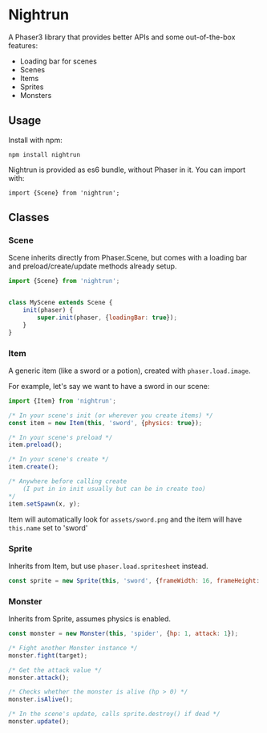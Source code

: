 # Nightrun

A Phaser3 library that provides better APIs and some out-of-the-box features:

- Loading bar for scenes
- Scenes
- Items
- Sprites
- Monsters

## Usage

Install with npm:

```
npm install nightrun
```

Nightrun is provided as es6 bundle, without Phaser in it. You can import
with:

```
import {Scene} from 'nightrun';
```


## Classes

### Scene

Scene inherits directly from Phaser.Scene, but comes with a loading bar and
preload/create/update methods already setup.


```js
import {Scene} from 'nightrun';


class MyScene extends Scene {
    init(phaser) {
        super.init(phaser, {loadingBar: true});
    }
}
```

### Item

A generic item (like a sword or a potion), created with `phaser.load.image`.

For example, let's say we want to have a sword in our scene:

```js
import {Item} from 'nightrun';

/* In your scene's init (or wherever you create items) */
const item = new Item(this, 'sword', {physics: true});

/* In your scene's preload */
item.preload();

/* In your scene's create */
item.create();

/* Anywhere before calling create
    (I put in in init usually but can be in create too)
*/
item.setSpawn(x, y);
```

Item will automatically look for `assets/sword.png` and the item will have
`this.name` set to 'sword'


### Sprite

Inherits from Item, but use `phaser.load.spritesheet` instead.

```js
const sprite = new Sprite(this, 'sword', {frameWidth: 16, frameHeight: 16}, {physics: true});
```

### Monster

Inherits from Sprite, assumes physics is enabled.

```js
const monster = new Monster(this, 'spider', {hp: 1, attack: 1});

/* Fight another Monster instance */
monster.fight(target);

/* Get the attack value */
monster.attack();

/* Checks whether the monster is alive (hp > 0) */
monster.isAlive();

/* In the scene's update, calls sprite.destroy() if dead */
monster.update();
```
